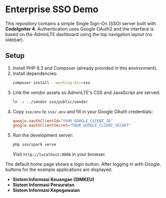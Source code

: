 # Enterprise SSO Demo

This repository contains a simple Single Sign-On (SSO) server built with **CodeIgniter 4**. Authentication uses Google OAuth2 and the interface is based on the AdminLTE dashboard using the top navigation layout (no sidebar).

## Setup

1. Install PHP 8.3 and Composer (already provided in this environment).
2. Install dependencies:
   ```bash
   composer install --working-dir=sso
   ```
3. Link the vendor assets so AdminLTE's CSS and JavaScript are served:
   ```bash
   ln -s ../vendor sso/public/vendor
   ```
4. Copy `sso/env` to `sso/.env` and fill in your Google OAuth credentials:
   ```ini
   google.oauthClientId="YOUR_GOOGLE_CLIENT_ID"
   google.oauthClientSecret="YOUR_GOOGLE_CLIENT_SECRET"
   ```
5. Run the development server:
   ```bash
   php sso/spark serve
   ```
   Visit `http://localhost:8080` in your browser.

The default home page shows a login button. After logging in with Google, buttons for the example applications are displayed:

- **Sistem Informasi Keuangan (SIMKEU)**
- **Sistem Informasi Persuratan**
- **Sistem Informasi Kepegawaian**
